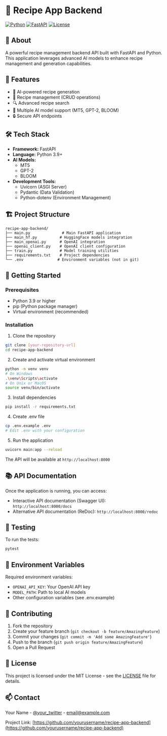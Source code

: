 # 🍳 Recipe App Backend

[![Python](https://img.shields.io/badge/python-3.9+-blue.svg)](https://www.python.org/downloads/)
[![FastAPI](https://img.shields.io/badge/FastAPI-0.115.12-green.svg)](https://fastapi.tiangolo.com/)
[![License](https://img.shields.io/badge/license-MIT-blue.svg)](LICENSE)

## 📖 About

A powerful recipe management backend API built with FastAPI and Python. This application leverages advanced AI models to enhance recipe management and generation capabilities.

## 🚀 Features

- 🤖 AI-powered recipe generation
- 📝 Recipe management (CRUD operations)
- 🔍 Advanced recipe search
- 🎯 Multiple AI model support (MT5, GPT-2, BLOOM)
- 🔒 Secure API endpoints

## 🛠 Tech Stack

- **Framework:** FastAPI
- **Language:** Python 3.9+
- **AI Models:**
  - MT5
  - GPT-2
  - BLOOM
- **Development Tools:**
  - Uvicorn (ASGI Server)
  - Pydantic (Data Validation)
  - Python-dotenv (Environment Management)

## 🏗 Project Structure

```
recipe-app-backend/
├── main.py              # Main FastAPI application
├── main_hf.py          # HuggingFace models integration
├── main_openai.py      # OpenAI integration
├── openai_client.py    # OpenAI client configuration
├── train.py            # Model training utilities
├── requirements.txt    # Project dependencies
└── .env               # Environment variables (not in git)
```

## 🚦 Getting Started

### Prerequisites

- Python 3.9 or higher
- pip (Python package manager)
- Virtual environment (recommended)

### Installation

1. Clone the repository
```bash
git clone [your-repository-url]
cd recipe-app-backend
```

2. Create and activate virtual environment
```bash
python -m venv venv
# On Windows
.\venv\Scripts\activate
# On Unix or MacOS
source venv/bin/activate
```

3. Install dependencies
```bash
pip install -r requirements.txt
```

4. Create .env file
```bash
cp .env.example .env
# Edit .env with your configuration
```

5. Run the application
```bash
uvicorn main:app --reload
```

The API will be available at `http://localhost:8000`

## 📚 API Documentation

Once the application is running, you can access:
- Interactive API documentation (Swagger UI): `http://localhost:8000/docs`
- Alternative API documentation (ReDoc): `http://localhost:8000/redoc`

## 🧪 Testing

To run the tests:
```bash
pytest
```

## 🔐 Environment Variables

Required environment variables:
- `OPENAI_API_KEY`: Your OpenAI API key
- `MODEL_PATH`: Path to local AI models
- Other configuration variables (see .env.example)

## 🤝 Contributing

1. Fork the repository
2. Create your feature branch (`git checkout -b feature/AmazingFeature`)
3. Commit your changes (`git commit -m 'Add some AmazingFeature'`)
4. Push to the branch (`git push origin feature/AmazingFeature`)
5. Open a Pull Request

## 📝 License

This project is licensed under the MIT License - see the [LICENSE](LICENSE) file for details.

## 📫 Contact

Your Name - [@your_twitter](https://twitter.com/your_twitter) - email@example.com

Project Link: [https://github.com/yourusername/recipe-app-backend](https://github.com/yourusername/recipe-app-backend) 